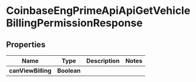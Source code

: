 
# CoinbaseEngPrimeApiApiGetVehicleBillingPermissionResponse

## Properties
Name | Type | Description | Notes
------------ | ------------- | ------------- | -------------
**canViewBilling** | **Boolean** |  | 



